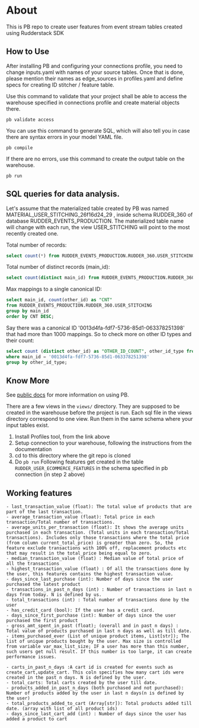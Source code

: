 # About

This is PB repo to create user features from event stream tables created using Rudderstack SDK


## How to Use

After installing PB and configuring your connections profile, you need to change inputs.yaml with names of your source tables. Once that is done, please mention their names as edge_sources in profiles.yaml and define specs for creating ID stitcher / feature table. 

Use this command to validate that your project shall be able to access the warehouse specified in connections profile and create material objects there.

```shell script
pb validate access
```

You can use this command to generate SQL, which will also tell you in case there are syntax errors in your model YAML file.

```shell script
pb compile
```

If there are no errors, use this command to create the output table on the warehouse.

```shell script
pb run
```

## SQL queries for data analysis.

Let's assume that the materialized table created by PB was named MATERIAL_USER_STITCHING_26f16d24_29 , inside schema RUDDER_360 of database RUDDER_EVENTS_PRODUCTION. The materialized table name will change with each run, the view USER_STITCHING will point to the most recently created one.

Total number of records:
```sql
select count(*) from RUDDER_EVENTS_PRODUCTION.RUDDER_360.USER_STITCHING;
```

Total number of distinct records (main_id):
```sql
select count(distinct main_id) from RUDDER_EVENTS_PRODUCTION.RUDDER_360.USER_STITCHING;
```

Max mappings to a single canonical ID:
```sql
select main_id, count(other_id) as "CNT"
from RUDDER_EVENTS_PRODUCTION.RUDDER_360.USER_STITCHING
group by main_id
order by CNT DESC;
```

Say there was a canonical ID '0013d4fa-fdf7-5736-85d1-063378251398' that had more than 1000 mappings. So to check more on other ID types and their count:
```sql
select count (distinct other_id) as "OTHER_ID_COUNT", other_id_type from RUDDER_EVENTS_PRODUCTION.RUDDER_360.USER_STITCHING
where main_id = '0013d4fa-fdf7-5736-85d1-063378251398'
group by other_id_type;
```

## Know More
See <a href="https://rudderlabs.github.io/pywht">public docs</a> for more information on using PB.


There are a few views in the ```views/``` directory. They are supposed to be created in the warehouse before the project is run. Each sql file in the views directory correspond to one view. Run them in the same schema where your input tables exist.

1. Install Profiles tool, from the link above
2. Setup connection to your warehouse, following the instructions from the documentation
3. cd to this directory where the git repo is cloned
4. Do ```pb run```
Following features get created in the table ```RUDDER_USER_ECOMMERCE_FEATURES``` in the schema specified in pb connection (in step 2 above)


## Working features
    - last_transaction_value (float): The total value of products that are part of the last transaction.
    - average_transaction_value (float): Total price in each transaction/Total number of transactions.
    - average_units_per_transaction (float): It shows the average units purchased in each transaction. (Total units in each transaction/Total transactions). Includes only those transactions where the total price (from column current_total_price) is greater than zero. So, the feature exclude transactions with 100% off, replacement products etc that may result in the total_price being equal to zero.
    - median_transaction_value (float) : Median value of total price of all the transactions
    - highest_transaction_value (float) : Of all the transactions done by the user, this features contains the highest transaction value.
    - days_since_last_purchase (int): Number of days since the user purchased the latest product
    - transactions_in_past_n_days (int) : Number of transactions in last n days from today. N is defined by us.
    - total_transactions (int) : Total number of transactions done by the user
    - has_credit_card (bool): If the user has a credit card.
    - days_since_first_purchase (int): Number of days since the user purchased the first product
    - gross_amt_spent_in_past (float); (overall and in past n days) : Total value of products purchased in last n days as well as till date.
    - items_purchased_ever (List of unique product items, List[str]); The list of unique products bought by the user. Max size is controlled from variable var_max_list_size; IF a user has more than this number, such users get null result. If this number is too large, it can create performance issues.

    - carts_in_past_n_days :A cart id is created for events such as create_cart,update_cart. This coln specifies how many cart ids were created in the past n days. N is defined by the user.
    - total_carts: Total carts created by the user till date.
    - products_added_in_past_n_days (both purchased and not purchased): Number of products added by the user in last n days(n is defined by the user)
    - total_products_added_to_cart (Array[str]): Total products added till date. (array with list of all product ids)
    - days_since_last_cart_add (int) : Number of days since the user has added a product to cart
        
